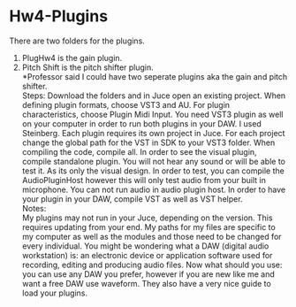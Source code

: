 # Hw4-Plugins

There are two folders for the plugins. 
1. PlugHw4 is the gain plugin.
2. Pitch Shift is the pitch shifter plugin. <br>
*Professor said I could have two seperate plugins aka the gain and pitch shifter.      
Steps:
Download the folders and in Juce open an existing project. When defining plugin formats, choose VST3 and AU.
For plugin characteristics, choose Plugin Midi Input. 
You need VST3 plugin as well on your computer in order to run both plugins in your DAW. I used Steinberg. 
Each plugin requires its own project in Juce.
For each project change the global path for the VST in SDK to your VST3 folder.
When compiling the code, compile all. In order to see the visual plugin, compile standalone plugin. You will not hear any sound or will be able to test it. As its only the visual design. In order to test, you can compile the AudioPluginHost however this will only test audio from your built in microphone. You can not run audio in audio plugin host.
In order to have your plugin in your DAW, compile VST as well as VST helper. <br>
Notes: <br>
My plugins may not run in your Juce, depending on the version.
This requires updating from your end.
My paths for my files are specific to my computer as well as the modules and those need to be changed for every individual.
You might be wondering what a DAW (digital audio workstation) is: an electronic device or application software used for recording, editing and producing audio files.
Now what should you use: you can use any DAW you prefer, however if you are new like me and want a free DAW use waveform. They also have a very nice guide to load your plugins. 

   
